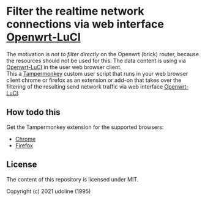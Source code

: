 # Filter the realtime network connections via web interface [Openwrt-LuCI](https://openwrt.org/docs/guide-user/luci/start)

The motivation is *not to filter directly* on the Openwrt (brick) router, because the resources should not be used for this. 
The data content is using via [Openwrt-LuCI](https://openwrt.org/docs/guide-user/luci/start) in the user web browser client.  
This a [Tampermonkey](https://tampermonkey.net/) custom user script that runs in your web browser client chrome or firefox as an extension or add-on that takes over the filtering of the resulting send network traffic via web interface [Openwrt-LuCI](https://openwrt.org/docs/guide-user/luci/start).

## How todo this

Get the Tampermonkey extension for the supported browsers:
- [Chrome](https://chrome.google.com/webstore/detail/tampermonkey/dhdgffkkebhmkfjojejmpbldmpobfkfo/)
- [Firefox](https://addons.mozilla.org/en-US/firefox/addon/tampermonkey/)

## License

The content of this repository is licensed under MIT.

Copyright (c) 2021 udoline (1995)
